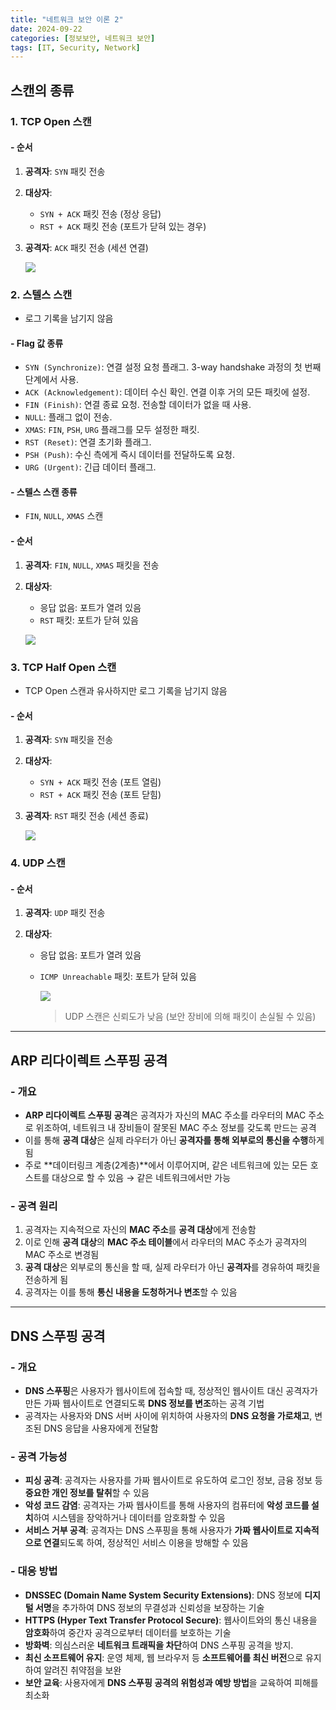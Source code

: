 ```yaml
---
title: "네트워크 보안 이론 2"
date: 2024-09-22
categories: [정보보안, 네트워크 보안]
tags: [IT, Security, Network]
---
```


## 스캔의 종류

### 1. **TCP Open 스캔**

#### - 순서

1. **공격자**: `SYN` 패킷 전송
2. **대상자**:
   - `SYN + ACK` 패킷 전송 (정상 응답)
   - `RST + ACK` 패킷 전송 (포트가 닫혀 있는 경우)
3. **공격자**: `ACK` 패킷 전송 (세션 연결)

   ![](assets/img/정보보안/이론/2-1.jpg)

### 2. **스텔스 스캔**

- 로그 기록을 남기지 않음

#### - Flag 값 종류

- `SYN (Synchronize)`: 연결 설정 요청 플래그. 3-way handshake 과정의 첫 번째 단계에서 사용.
- `ACK (Acknowledgement)`: 데이터 수신 확인. 연결 이후 거의 모든 패킷에 설정.
- `FIN (Finish)`: 연결 종료 요청. 전송할 데이터가 없을 때 사용.
- `NULL`: 플래그 없이 전송.
- `XMAS`: `FIN`, `PSH`, `URG` 플래그를 모두 설정한 패킷.
- `RST (Reset)`: 연결 초기화 플래그.
- `PSH (Push)`: 수신 측에게 즉시 데이터를 전달하도록 요청.
- `URG (Urgent)`: 긴급 데이터 플래그.

#### - 스텔스 스캔 종류

- `FIN`, `NULL`, `XMAS` 스캔

#### - 순서

1. **공격자**: `FIN`, `NULL`, `XMAS` 패킷을 전송
2. **대상자**:

   - 응답 없음: 포트가 열려 있음
   - `RST` 패킷: 포트가 닫혀 있음

   ![](assets/img/정보보안/이론/2-2.jpg)

### 3. **TCP Half Open 스캔**

- TCP Open 스캔과 유사하지만 로그 기록을 남기지 않음

#### - 순서

1. **공격자**: `SYN` 패킷을 전송
2. **대상자**:
   - `SYN + ACK` 패킷 전송 (포트 열림)
   - `RST + ACK` 패킷 전송 (포트 닫힘)
3. **공격자**: `RST` 패킷 전송 (세션 종료)

   ![](assets/img/정보보안/이론/2-3.jpg)

### 4. **UDP 스캔**

#### - 순서

1. **공격자**: `UDP` 패킷 전송
2. **대상자**:

   - 응답 없음: 포트가 열려 있음
   - `ICMP Unreachable` 패킷: 포트가 닫혀 있음

     ![](assets/img/정보보안/이론/2-4.jpg)

     > UDP 스캔은 신뢰도가 낮음 (보안 장비에 의해 패킷이 손실될 수 있음)

---

## ARP 리다이렉트 스푸핑 공격

### - 개요

- **ARP 리다이렉트 스푸핑 공격**은 공격자가 자신의 MAC 주소를 라우터의 MAC 주소로 위조하여, 네트워크 내 장비들이 잘못된 MAC 주소 정보를 갖도록 만드는 공격
- 이를 통해 **공격 대상**은 실제 라우터가 아닌 **공격자를 통해 외부로의 통신을 수행**하게 됨
- 주로 **데이터링크 계층(2계층)**에서 이루어지며, 같은 네트워크에 있는 모든 호스트를 대상으로 할 수 있음
  → 같은 네트워크에서만 가능

### - 공격 원리

1. 공격자는 지속적으로 자신의 **MAC 주소**를 **공격 대상**에게 전송함
2. 이로 인해 **공격 대상**의 **MAC 주소 테이블**에서 라우터의 MAC 주소가 공격자의 MAC 주소로 변경됨
3. **공격 대상**은 외부로의 통신을 할 때, 실제 라우터가 아닌 **공격자**를 경유하여 패킷을 전송하게 됨
4. 공격자는 이를 통해 **통신 내용을 도청하거나 변조**할 수 있음

---

## DNS 스푸핑 공격

### - 개요

- **DNS 스푸핑**은 사용자가 웹사이트에 접속할 때, 정상적인 웹사이트 대신 공격자가 만든 가짜 웹사이트로 연결되도록 **DNS 정보를 변조**하는 공격 기법
- 공격자는 사용자와 DNS 서버 사이에 위치하여 사용자의 **DNS 요청을 가로채고**, 변조된 DNS 응답을 사용자에게 전달함

### - 공격 가능성

- **피싱 공격**: 공격자는 사용자를 가짜 웹사이트로 유도하여 로그인 정보, 금융 정보 등 **중요한 개인 정보를 탈취**할 수 있음
- **악성 코드 감염**: 공격자는 가짜 웹사이트를 통해 사용자의 컴퓨터에 **악성 코드를 설치**하여 시스템을 장악하거나 데이터를 암호화할 수 있음
- **서비스 거부 공격**: 공격자는 DNS 스푸핑을 통해 사용자가 **가짜 웹사이트로 지속적으로 연결**되도록 하여, 정상적인 서비스 이용을 방해할 수 있음

### - 대응 방법

- **DNSSEC (Domain Name System Security Extensions)**: DNS 정보에 **디지털 서명**을 추가하여 DNS 정보의 무결성과 신뢰성을 보장하는 기술
- **HTTPS (Hyper Text Transfer Protocol Secure)**: 웹사이트와의 통신 내용을 **암호화**하여 중간자 공격으로부터 데이터를 보호하는 기술
- **방화벽**: 의심스러운 **네트워크 트래픽을 차단**하여 DNS 스푸핑 공격을 방지.
- **최신 소프트웨어 유지**: 운영 체제, 웹 브라우저 등 **소프트웨어를 최신 버전**으로 유지하여 알려진 취약점을 보완
- **보안 교육**: 사용자에게 **DNS 스푸핑 공격의 위험성과 예방 방법**을 교육하여 피해를 최소화
